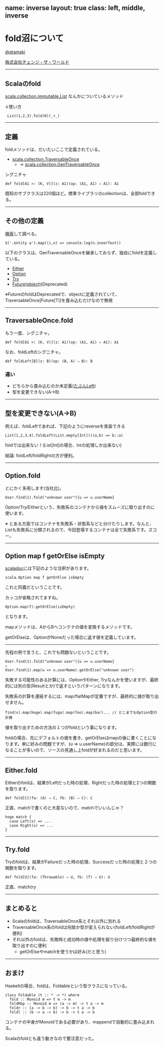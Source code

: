 name: inverse
layout: true
class: left, middle, inverse
---
# fold沼について
[@qtamaki](https://twitter.com/qtamaki)

[株式会社チェンジ・ザ・ワールド](http://ctws.jp)

---
## Scalaのfold

[scala.collection.immutable.List](http://www.scala-lang.org/api/2.12.3/scala/collection/immutable/List.html) なんかについているメソッド

↓使い方

```
 List(1,2,3).fold(0)(_+_)
```
---
## 定義

foldメソッドは、だいたいここで定義されている。

* [scala.collection.TraversableOnce](http://www.scala-lang.org/api/2.12.3/scala/collection/TraversableOnce.html)
  * → [scala.collection.GenTraversableOnce](http://www.scala-lang.org/api/2.12.3/scala/collection/GenTraversableOnce.html)

シグニチャ

```
def fold[A1 >: (K, V)](z: A1)(op: (A1, A1) ⇒ A1): A1
```

既知のサブクラスは220個ほど。標準ライブラリのcollectionは、全部foldできる。

---
## その他の定義


[検索](http://www.scala-lang.org/api/2.12.3/scala/collection/GenTraversableOnce.html?search=fold)して調べる。

```
$('.entity a').map((i,n) => console.log(n.innerText))
```

以下のクラスは、GenTraversableOnceを継承しておらず、独自にfoldを定義している。

* [Either](http://www.scala-lang.org/api/2.12.3/scala/util/Either.html)
* [Option](http://www.scala-lang.org/api/2.12.3/scala/Option.html)
* [Try](http://www.scala-lang.org/api/2.12.3/scala/util/Try.html)
* [Future(object)](http://www.scala-lang.org/api/2.12.3/scala/concurrent/Future#.html)(Deprecated)

※FutureのfoldはDeprecatedで、objectに定義されていて、TraversableOnce[Future[T]]を畳み込むだけなので無視

---
## TraversableOnce.fold

もう一度、シグニチャ。

```
def fold[A1 >: (K, V)](z: A1)(op: (A1, A1) ⇒ A1): A1
```

なお、foldLeftのシグニチャ。

```
def foldLeft[B](z: B)(op: (B, A) ⇒ B): B
```

### 違い

* どちらから畳み込むのか未定義([たぶんLeft](https://github.com/scala/scala/blob/v2.12.3/src/library/scala/collection/TraversableOnce.scala#L212))
* 型を変更できない(A->B)

---
## 型を変更できない(A->B)

例えば、foldLeftであれば、下記のようにreverseを実装できる

```
List(1,2,3,4).foldLeft(List.empty[Int])((a,b) => b::a)
```

foldでは出来ない！(List[Int]の場合、Intの処理しか出来ない)

結論: foldLeft/foldRightの方が便利。

---
## Option.fold

とにかく多用します(当社比)。

```
User.find(1).fold("unknown user"){u => u.userName}
```

Option/Try/Eitherという、失敗系のコンテナから値をスムーズに取り出すのに使います。

※ とある方面ではコンテナを失敗系・状態系などと分けたりします。なんと、Listも失敗系に分類されるので、今回登場するコンテナは全て失敗系です。ズコー。

---
## Option map f getOrElse isEmpty

[scaladoc](http://www.scala-lang.org/api/2.12.3/scala/Option.html)には下記のような注釈があります。

```
scala.Option map f getOrElse isEmpty
```
これと同義だということです。

カッコが省略されてますね。

```
Option.map(f).getOrElse(isEmpty)
```

となります。

mapメソッドは、AからBへコンテナの値を変換するメソッドです。

getOrElseは、OptionがNoneだった場合に返す値を定義しています。

---
先程の例で言うと、これでも問題ないということです。

```
User.find(1).fold("unknown user"){u => u.userName}
↓
User.find(1).map(u => u.userName).getOrElse("unknown user")
```

失敗する可能性のある計算には、OptionやEither, Tryなんかを使いますが、最終的には別の型(Resultとか)で返すというパターンになります。

失敗系の計算を連結するには、map/flatMapが定番ですが、最終的に値が取り出せません。

```
find(x).map(hoge).map(fuga).map(foo).map(bar)... // どこまでもOption型の計算
```

値を取り出すための方法の１つがfoldという事になります。

foldの場合、先にデフォルトの値を書き、getOrElseはmapの後に書くことになります。単に好みの問題ですが、(u => u.userName)の部分は、実際には数行になることが多いので、ソースの見通し上foldが好まれるのだと思います。

---
## Either.fold

Eitherのfoldは、結果がLeftだった時の処理、Rightだった時の処理と2つの関数を取ります。

```
def fold[C](fa: (A) ⇒ C, fb: (B) ⇒ C): C
```

正直、matchで書くのと大差ないので、matchでいいんじゃ？

```
hoge match {
  case Left(x) => ...
  case Right(x) => ...
}
```

---
## Try.fold

Tryのfoldは、結果がFailureだった時の処理、Successだった時の処理と２つの関数を取ります。

```
def fold[U](fa: (Throwable) ⇒ U, fb: (T) ⇒ U): U
```

正直、match(ry

---
## まとめると

* Scalaのfoldは、TraversableOnce系とそれ以外に別れる
* TraversableOnce系のfoldは何故か型が変えられない(foldLeft/foldRightが便利)
* それ以外のfoldは、失敗時と成功時の値や処理を振り分けつつ最終的な値を取り出すのに便利
  * getOrElseやmatchを使うかは好み(だと思う)

---
## おまけ

Haskellの場合、foldは、Foldableという型クラスになっている。

```
class Foldable (t :: * -> *) where
  fold :: Monoid m => t m -> m
  foldMap :: Monoid m => (a -> m) -> t a -> m
  foldr :: (a -> b -> b) -> b -> t a -> b
  foldl :: (b -> a -> b) -> b -> t a -> b
```

コンテナの中身がMonoidである必要があり、mappendで自動的に畳み込まれる。

Scalaのfoldとも違う動きなので要注意だった。
